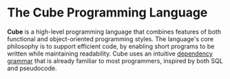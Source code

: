 # The Cube Programming Language

**Cube** is a high-level programming language that combines features of both functional and object-oriented programming styles. The language's core philosophy is to support efficient code, by enabling short programs to be written while maintaining readability. Cube uses an intuitive [dependency grammar](https://en.wikipedia.org/wiki/Dependency_grammar) that is already familiar to most programmers, inspired by both SQL and pseudocode.